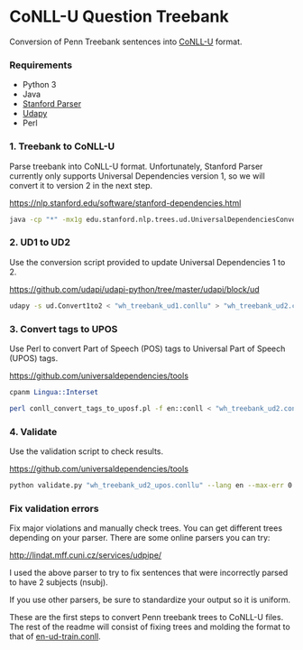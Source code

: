 # CoNLL-U Question Treebank

Conversion of Penn Treebank sentences into [CoNLL-U](https://universaldependencies.org/guidelines.html) format.

### Requirements

* Python 3
* Java
* [Stanford Parser](https://nlp.stanford.edu/software/stanford-dependencies.html)
* [Udapy](https://github.com/udapi/udapi-python/tree/master/udapi/block/ud)
* Perl

### 1. Treebank to CoNLL-U

Parse treebank into CoNLL-U format. Unfortunately, Stanford Parser currently only supports Universal Dependencies version 1, so we will convert it to version 2 in the next step.

https://nlp.stanford.edu/software/stanford-dependencies.html

```bash
java -cp "*" -mx1g edu.stanford.nlp.trees.ud.UniversalDependenciesConverter -treeFile "wh_treebank.txt" > "wh_treebank_ud1.conllu"
```

### 2. UD1 to UD2

Use the conversion script provided to update Universal Dependencies 1 to 2.

https://github.com/udapi/udapi-python/tree/master/udapi/block/ud

```bash
udapy -s ud.Convert1to2 < "wh_treebank_ud1.conllu" > "wh_treebank_ud2.conllu"
```

### 3. Convert tags to UPOS

Use Perl to convert Part of Speech (POS) tags to Universal Part of Speech (UPOS) tags.

https://github.com/universaldependencies/tools

```perl
cpanm Lingua::Interset
```
```bash
perl conll_convert_tags_to_uposf.pl -f en::conll < "wh_treebank_ud2.conllu" > "wh_treebank_ud2_upos.conllu"
```

### 4. Validate

Use the validation script to check results.

https://github.com/universaldependencies/tools

```bash
python validate.py "wh_treebank_ud2_upos.conllu" --lang en --max-err 0
```

### Fix validation errors

Fix major violations and manually check trees. You can get different trees depending on your parser. There are some online parsers you can try:

http://lindat.mff.cuni.cz/services/udpipe/

I used the above parser to try to fix sentences that were incorrectly parsed to have 2 subjects (nsubj).

If you use other parsers, be sure to standardize your output so it is uniform.

These are the first steps to convert Penn treebank trees to CoNLL-U files. The rest of the readme will consist of fixing trees and molding the format to that of [en-ud-train.conll](data/en-ud-train.conll).